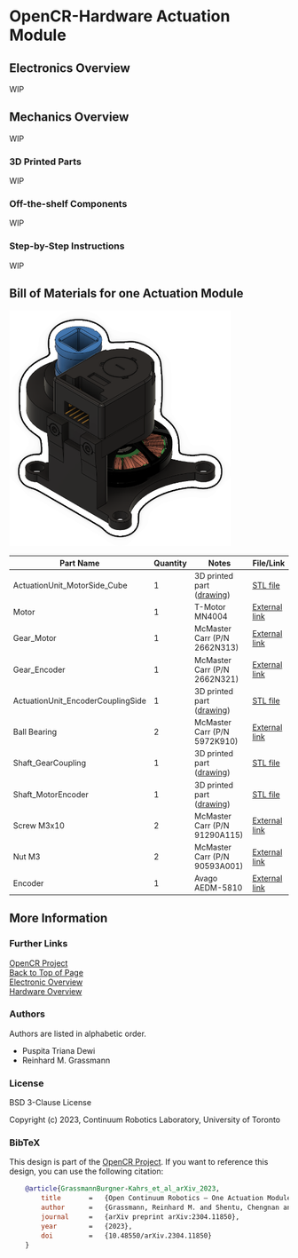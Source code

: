 # OpenCR-Hardware Actuation Module


## Electronics Overview

WIP

## Mechanics Overview

WIP

### 3D Printed Parts

WIP


### Off-the-shelf Components

WIP


### Step-by-Step Instructions

WIP

## Bill of Materials for one Actuation Module

<img src="images/actuation_module.png" alt="catchy overview" width="400"/>


| Part Name                         | Quantity | Notes                                                                | File/Link                                                                                                            |  
|-----------------------------------|----------|----------------------------------------------------------------------|----------------------------------------------------------------------------------------------------------------------|   
| ActuationUnit_MotorSide_Cube      | 1        | 3D printed part ([drawing](drawings/Motor_Frame.pdf))                | [STL file](stl_files/ActuationUnit_EncoderCouplingSide.stl)                                                          |
| Motor                             | 1        | T-Motor MN4004                                                       | [External link](https://store.tmotor.com/goods-438-Antigravity+MN4004+KV300+-+2PCSSET.html)                          |
| Gear_Motor                        | 1        | McMaster Carr (P/N 2662N313)                                         | [External link](https://www.mcmaster.com/2662N313/)                                                                  |
| Gear_Encoder                      | 1        | McMaster Carr (P/N 2662N321)                                         | [External link](https://www.mcmaster.com/2662N321/)                                                                  |
| ActuationUnit_EncoderCouplingSide | 1        | 3D printed part ([drawing](drawings/Encoder_Frame.pdf))              | [STL file](stl_files/ActuationUnit_MotorSide_Cube.stl)                                                               |
| Ball Bearing                      | 2        | McMaster Carr (P/N 5972K910)                                         | [External link](https://www.mcmaster.com/5972K91/)                                                                   |
| Shaft_GearCoupling                | 1        | 3D printed part ([drawing](drawings/Shaft_GearCoupling_Drawing.pdf)) | [STL file](stl_files/Shaft_GearCoupling.stl)                                                                         |
| Shaft_MotorEncoder                | 1        | 3D printed part ([drawing](Shaft_MotorEncoder_Drawing.pdf))          | [STL file](stl_files/Shaft_MotorEncoder.stl)                                                                         |
| Screw M3x10                       | 2        | McMaster Carr (P/N 91290A115)                                        | [External link](https://www.mcmaster.com/91290A115/)                                                                 |
| Nut M3                            | 2        | McMaster Carr (P/N 90593A001)                                        | [External link](https://www.mcmaster.com/90593A001/)                                                                 |
| Encoder                           | 1        | Avago AEDM-5810                                                      | [External link](https://www.mouser.ca/ProductDetail/Broadcom-Avago/AEDM-5810-Z12?qs=nm95cbFn36yryX%2Fd2Onjlw%3D%3D ) |



## More Information

### Further Links

[OpenCR Project](http://opencontinuumrobotics.ca)
<br/>
[Back to Top of Page](README.md)
<br/>
[Electronic Overview](electronics/README.md)
<br/>
[Hardware Overview](mechanics/README.md)

### Authors

Authors are listed in alphabetic order.

- Puspita Triana Dewi
- Reinhard M. Grassmann


### License

BSD 3-Clause License

Copyright (c) 2023, Continuum Robotics Laboratory, University of Toronto


### BibTeX

This design is part of the [OpenCR Project](http://www.opencontinuumrobotics.ca/).
If you want to reference this design, you can use the following citation:

```bibtex
    @article{GrassmannBurgner-Kahrs_et_al_arXiv_2023,
        title       =   {Open Continuum Robotics – One Actuation Module to Create them All},
        author      =   {Grassmann, Reinhard M. and Shentu, Chengnan and Hamoda, Taqi and Triana Dewi, Puspita and Burgner-Kahrs, Jessica},
        journal     =   {arXiv preprint arXiv:2304.11850},
        year        =   {2023},
        doi         =   {10.48550/arXiv.2304.11850}
    }
```